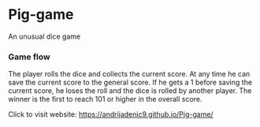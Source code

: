 # Pig-game
An unusual dice game

### Game flow #

The player rolls the dice and collects the current score. At any time he can save the current score to the general score. If he gets a 1 before saving the current score, he loses the roll and the dice is rolled by another player. The winner is the first to reach 101 or higher in the overall score.

Click to visit website: https://andrijadenic9.github.io/Pig-game/
